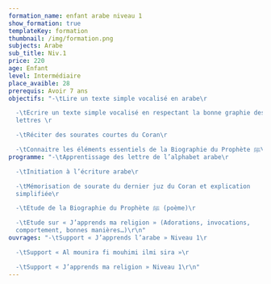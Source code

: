 ```yaml
---
formation_name: enfant arabe niveau 1
show_formation: true
templateKey: formation
thumbnail: /img/formation.png
subjects: Arabe
sub_title: Niv.1
price: 220
age: Enfant
level: Intermédiaire
place_avaible: 28
prerequis: Avoir 7 ans
objectifs: "-\tLire un texte simple vocalisé en arabe\r

  -\tEcrire un texte simple vocalisé en respectant la bonne graphie des
  lettres \r

  -\tRéciter des sourates courtes du Coran\r

  -\tConnaitre les éléments essentiels de la Biographie du Prophète ﷺ\r\n"
programme: "-\tApprentissage des lettre de l’alphabet arabe\r

  -\tInitiation à l’écriture arabe\r

  -\tMémorisation de sourate du dernier juz du Coran et explication
  simplifiée\r

  -\tEtude de la Biographie du Prophète ﷺ (poème)\r

  -\tEtude sur « J’apprends ma religion » (Adorations, invocations,
  comportement, bonnes manières…)\r\n"
ouvrages: "-\tSupport « J’apprends l’arabe » Niveau 1\r

  -\tSupport « Al mounira fi mouhimi ilmi sira »\r

  -\tSupport « J’apprends ma religion » Niveau 1\r\n"
---
```

